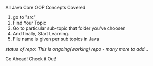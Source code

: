 All Java Core OOP Concepts Covered

1. go to "src"
2. Find Your Topic
3. Go to particular sub-topic that folder you've choosen
4. And finally, Start Learning.
5. File name is given per sub topics in Java

*status of repo: This is ongoing(working) repo - many more to add...* 

Go Ahead! Check it Out!
